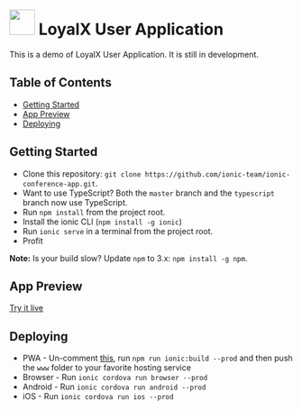 # <img src="https://avatars1.githubusercontent.com/u/33500684" height="45px"/> LoyalX User Application

This is a demo of LoyalX User Application. It is still in development.

## Table of Contents
 - [Getting Started](#getting-started)
 - [App Preview](#app-preview)
 - [Deploying](#deploying)


## Getting Started

* Clone this repository: `git clone https://github.com/ionic-team/ionic-conference-app.git`.
* Want to use TypeScript? Both the `master` branch and the `typescript` branch now use TypeScript.
* Run `npm install` from the project root.
* Install the ionic CLI (`npm install -g ionic`)
* Run `ionic serve` in a terminal from the project root.
* Profit

**Note:** Is your build slow? Update `npm` to 3.x: `npm install -g npm`.

## App Preview

[Try it live](http://165.165.131.155:8101/)


## Deploying

* PWA - Un-comment [this](https://github.com/LoyalX/LoyalX-App/blob/master/user-app/src/index.html#L19,L20,L21,L22,L23,L24,L25), run `npm run ionic:build --prod` and then push the `www` folder to your favorite hosting service
* Browser - Run `ionic cordova run browser --prod`
* Android - Run `ionic cordova run android --prod`
* iOS - Run `ionic cordova run ios --prod`
